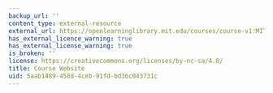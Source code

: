 ```yaml
---
backup_url: ''
content_type: external-resource
external_url: https://openlearninglibrary.mit.edu/courses/course-v1:MITx+12.340x+1T2020/about
has_external_licence_warning: true
has_external_license_warning: true
is_broken: ''
license: https://creativecommons.org/licenses/by-nc-sa/4.0/
title: Course Website
uid: 5aab1489-4588-4ceb-91fd-bd36c043731c
---
```

